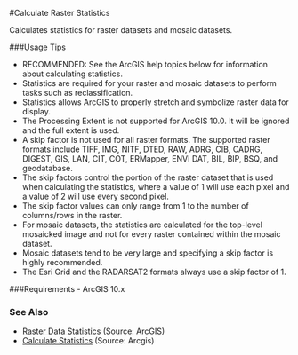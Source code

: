 #Calculate Raster Statistics

Calculates statistics for raster datasets and mosaic datasets.

###Usage Tips
  - RECOMMENDED: See the ArcGIS help topics below for information about calculating statistics.
  - Statistics are required for your raster and mosaic datasets to perform tasks such as reclassification.
  - Statistics allows ArcGIS to properly stretch and symbolize raster data for display.
  - The Processing Extent is not supported for ArcGIS 10.0. It will be ignored and the full extent is used.
  - A skip factor is not used for all raster formats. The supported raster formats include TIFF, IMG, NITF, DTED, RAW, ADRG, CIB, CADRG, DIGEST, GIS, LAN, CIT, COT, ERMapper, ENVI DAT, BIL, BIP, BSQ, and geodatabase.
  - The skip factors control the portion of the raster dataset that is used when calculating the statistics, where a value of 1 will use each pixel and a value of 2 will use every second pixel. 
  - The skip factor values can only range from 1 to the number of columns/rows in the raster.
  - For mosaic datasets, the statistics are calculated for the top-level mosaicked image and not for every raster contained within the mosaic dataset.
  - Mosaic datasets tend to be very large and specifying a skip factor is highly recommended. 
  - The Esri Grid and the RADARSAT2 formats always use a skip factor of 1. 
  
###Requirements
    - ArcGIS 10.x

### See Also
[Raster Data Statistics]: http://resources.arcgis.com/en/help/main/10.2/index.html#//009t0000001s000000 "Raster Data Statistics"
[Calculate Statistics]: http://resources.arcgis.com/en/help/main/10.2/index.html#/Calculate_Statistics/0017000000m3000000/ "Calculate Statistics"
- [Raster Data Statistics] (Source: ArcGIS)
- [Calculate Statistics] (Source: Arcgis)

[Voyager Search]:http://voyagersearch.com/
[@VoyagerGIS]:https://twitter.com/voyagergis
[github]:https://github.com/voyagersearch/tasks

